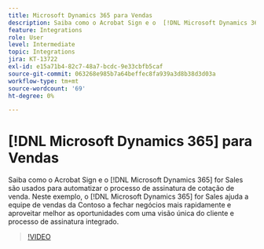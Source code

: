 ```yaml
---
title: Microsoft Dynamics 365 para Vendas
description: Saiba como o Acrobat Sign e o  [!DNL Microsoft Dynamics 365] for Sales são usados para automatizar o processo de assinatura de cotação de venda
feature: Integrations
role: User
level: Intermediate
topic: Integrations
jira: KT-13722
exl-id: e15a71b4-82c7-48a7-bcdc-9e33cbfb5caf
source-git-commit: 063268e985b7a64beffec8fa939a3d8b38d3d03a
workflow-type: tm+mt
source-wordcount: '69'
ht-degree: 0%

---
```


# [!DNL Microsoft Dynamics 365] para Vendas

Saiba como o Acrobat Sign e o [!DNL Microsoft Dynamics 365] for Sales são usados para automatizar o processo de assinatura de cotação de venda. Neste exemplo, o [!DNL Microsoft Dynamics 365] for Sales ajuda a equipe de vendas da Contoso a fechar negócios mais rapidamente e aproveitar melhor as oportunidades com uma visão única do cliente e processo de assinatura integrado.

>[!VIDEO](https://video.tv.adobe.com/v/3423404?quality=12&learn=on&hidetitle=true)
